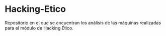 # Hacking-Etico

Repositorio en el que se encuentran los análisis de las máquinas realizadas para el módulo de Hacking Ético.
